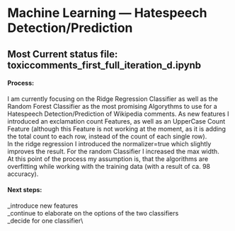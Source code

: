# Machine Learning — Hatespeech Detection/Prediction
## Most Current status file: toxiccomments_first_full_iteration_d.ipynb

#### Process: 
I am currently focusing on the Ridge Regression Classifier as well as the Random Forest Classifier as the most promising Algorythms to use for a Hatespeech Detection/Prediction of Wikipedia comments. As new features I introduced an exclamation count Features, as well as an UpperCase Count Feature (although this Feature is not working at the moment, as it is adding the total count to each row, instead of the count of each single row).\
In the ridge regression I introduced the normalizer=true which slightly improves the result. For the random Classifier I  increased the max width.\
At this point of the process my assumption is, that the algorithms are overfitting while working with the training data (with a result of ca. 98 accuracy). 
#### Next steps:
_introduce new features\
_continue to elaborate on the options of the two classifiers\
_decide for one classifier\
